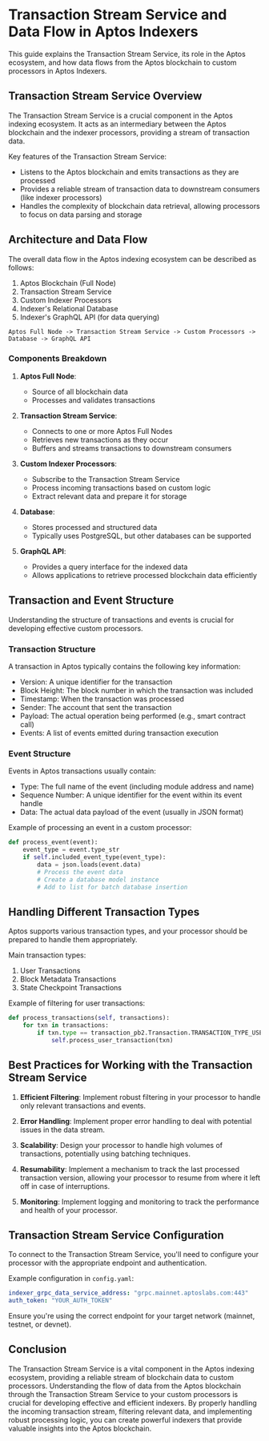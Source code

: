 # Transaction Stream Service and Data Flow in Aptos Indexers

This guide explains the Transaction Stream Service, its role in the Aptos ecosystem, and how data flows from the Aptos blockchain to custom processors in Aptos Indexers.

## Transaction Stream Service Overview

The Transaction Stream Service is a crucial component in the Aptos indexing ecosystem. It acts as an intermediary between the Aptos blockchain and the indexer processors, providing a stream of transaction data.

Key features of the Transaction Stream Service:
- Listens to the Aptos blockchain and emits transactions as they are processed
- Provides a reliable stream of transaction data to downstream consumers (like indexer processors)
- Handles the complexity of blockchain data retrieval, allowing processors to focus on data parsing and storage

## Architecture and Data Flow

The overall data flow in the Aptos indexing ecosystem can be described as follows:

1. Aptos Blockchain (Full Node)
2. Transaction Stream Service
3. Custom Indexer Processors
4. Indexer's Relational Database
5. Indexer's GraphQL API (for data querying)

```
Aptos Full Node -> Transaction Stream Service -> Custom Processors -> Database -> GraphQL API
```

### Components Breakdown

1. **Aptos Full Node**:
   - Source of all blockchain data
   - Processes and validates transactions

2. **Transaction Stream Service**:
   - Connects to one or more Aptos Full Nodes
   - Retrieves new transactions as they occur
   - Buffers and streams transactions to downstream consumers

3. **Custom Indexer Processors**:
   - Subscribe to the Transaction Stream Service
   - Process incoming transactions based on custom logic
   - Extract relevant data and prepare it for storage

4. **Database**:
   - Stores processed and structured data
   - Typically uses PostgreSQL, but other databases can be supported

5. **GraphQL API**:
   - Provides a query interface for the indexed data
   - Allows applications to retrieve processed blockchain data efficiently

## Transaction and Event Structure

Understanding the structure of transactions and events is crucial for developing effective custom processors.

### Transaction Structure

A transaction in Aptos typically contains the following key information:

- Version: A unique identifier for the transaction
- Block Height: The block number in which the transaction was included
- Timestamp: When the transaction was processed
- Sender: The account that sent the transaction
- Payload: The actual operation being performed (e.g., smart contract call)
- Events: A list of events emitted during transaction execution

### Event Structure

Events in Aptos transactions usually contain:

- Type: The full name of the event (including module address and name)
- Sequence Number: A unique identifier for the event within its event handle
- Data: The actual data payload of the event (usually in JSON format)

Example of processing an event in a custom processor:

```python
def process_event(event):
    event_type = event.type_str
    if self.included_event_type(event_type):
        data = json.loads(event.data)
        # Process the event data
        # Create a database model instance
        # Add to list for batch database insertion
```

## Handling Different Transaction Types

Aptos supports various transaction types, and your processor should be prepared to handle them appropriately.

Main transaction types:
1. User Transactions
2. Block Metadata Transactions
3. State Checkpoint Transactions

Example of filtering for user transactions:

```python
def process_transactions(self, transactions):
    for txn in transactions:
        if txn.type == transaction_pb2.Transaction.TRANSACTION_TYPE_USER:
            self.process_user_transaction(txn)
```

## Best Practices for Working with the Transaction Stream Service

1. **Efficient Filtering**: Implement robust filtering in your processor to handle only relevant transactions and events.

2. **Error Handling**: Implement proper error handling to deal with potential issues in the data stream.

3. **Scalability**: Design your processor to handle high volumes of transactions, potentially using batching techniques.

4. **Resumability**: Implement a mechanism to track the last processed transaction version, allowing your processor to resume from where it left off in case of interruptions.

5. **Monitoring**: Implement logging and monitoring to track the performance and health of your processor.

## Transaction Stream Service Configuration

To connect to the Transaction Stream Service, you'll need to configure your processor with the appropriate endpoint and authentication.

Example configuration in `config.yaml`:

```yaml
indexer_grpc_data_service_address: "grpc.mainnet.aptoslabs.com:443"
auth_token: "YOUR_AUTH_TOKEN"
```

Ensure you're using the correct endpoint for your target network (mainnet, testnet, or devnet).

## Conclusion

The Transaction Stream Service is a vital component in the Aptos indexing ecosystem, providing a reliable stream of blockchain data to custom processors. Understanding the flow of data from the Aptos blockchain through the Transaction Stream Service to your custom processors is crucial for developing effective and efficient indexers. By properly handling the incoming transaction stream, filtering relevant data, and implementing robust processing logic, you can create powerful indexers that provide valuable insights into the Aptos blockchain.